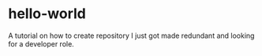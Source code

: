 # hello-world
A tutorial on how to create repository
I just got made redundant and looking for a developer role.
